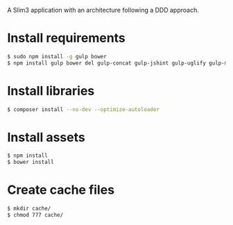 A Slim3 application with an architecture following a DDD approach.

# Install requirements

```bash
$ sudo npm install -g gulp bower
$ npm install gulp bower del gulp-concat gulp-jshint gulp-uglify gulp-minify-css gulp-assets --save-dev
```

# Install libraries

```bash
$ composer install --no-dev --optimize-autoloader
```

# Install assets

```bash
$ npm install
$ bower install
```

# Create cache files

```bash
$ mkdir cache/
$ chmod 777 cache/
```
